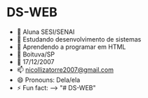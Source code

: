 # DS-WEB

- 🔭 Aluna SESI/SENAI
- 🌱 Estudando desenvolvimento de sistemas
- 👯 Aprendendo a programar em HTML
- 🤔 Boituva/SP
- 💬 17/12/2007
- 📫 nicollizatorre2007@gmail.com
- 😄 Pronouns: Dela/ela
- ⚡ Fun fact: 
-->
"# DS-WEB" 
